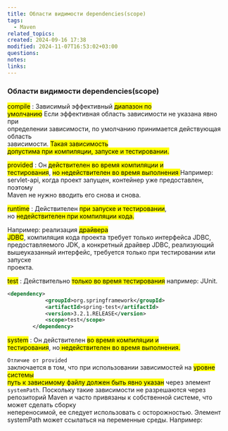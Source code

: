 ```yaml
---
title: Области видимости dependencies(scope)
tags:
  - Maven
related_topics: 
created: 2024-09-16 17:38
modified: 2024-11-07T16:53:02+03:00
questions: 
notes: 
links: 
---
```


### Области видимости dependencies(scope)

<mark class="hltr-red">compile</mark> : Зависимый эффективный <mark class="hltr-yellow">диапазон по  
умолчанию</mark>   Если эффективная область зависимости не указана явно при  
определении зависимости, по умолчанию принимается действующая область  
зависимости. <mark class="hltr-green2">Такая зависимость  
допустима при компиляции, запуске и  тестировании.</mark>

<mark class="hltr-red">provided</mark> : Он <mark class="hltr-green2">действителен во время компиляции и  
тестирования</mark>, <mark class="hltr-red">но недействителен во время выполнения  </mark>
Например:  
servlet-api, когда проект запущен, контейнер уже предоставлен, поэтому  
Maven не нужно вводить его снова и снова.  

<mark class="hltr-red">runtime</mark> : Действителен <mark class="hltr-green2">при запуске и тестировании</mark>,  
но <mark class="hltr-red">недействителен при компиляции кода.  </mark>

Например: реализация <mark class="hltr-yellow">драйвера  
JDBC</mark>, компиляция кода проекта требует только интерфейса JDBC,  
предоставляемого JDK, а конкретный драйвер JDBC, реализующий  
вышеуказанный интерфейс, требуется только при тестировании или запуске  
проекта.  

<mark class="hltr-red">test</mark> : Действительно <mark class="hltr-green2">только во время тестирования</mark> например: JUnit.

```XML
<dependency>
            <groupId>org.springframework</groupId>
            <artifactId>spring-test</artifactId>
            <version>3.2.1.RELEASE</version>
            <scope>test</scope>
        </dependency>
```

<mark class="hltr-red">system</mark> : Он действителен <mark class="hltr-green2">во время компиляции и  
тестирования</mark>, но<mark class="hltr-red"> недействителен во время выполнения.  </mark>

`Отличие от provided`  
заключается в том, что при использовании зависимостей на <mark class="hltr-yellow">уровне системы  
путь к зависимому файлу должен быть явно указан</mark> через элемент  `systemPath`. Поскольку такие зависимости не разрешаются через репозиторий  Maven и часто привязаны к собственной системе, что может сделать сборку  
непереносимой, ее следует использовать с осторожностью. Элемент  
systemPath может ссылаться на переменные среды. Например:  
